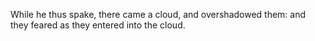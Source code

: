 While he thus spake, there came a cloud, and overshadowed them: and they feared as they entered into the cloud.
